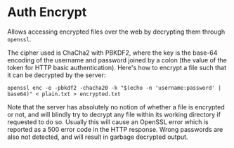 # Auth Encrypt

Allows accessing encrypted files over the web by decrypting them through `openssl`.

The cipher used is ChaCha2 with PBKDF2, where the key is the base-64 encoding of the username and password joined by a colon (the value of the token for HTTP basic authentication).
Here's how to encrypt a file such that it can be decrypted by the server:

```shell
openssl enc -e -pbkdf2 -chacha20 -k "$(echo -n 'username:password' | base64)" < plain.txt > encrypted.txt
```

Note that the server has absolutely no notion of whether a file is encrypted or not, and will blindly try to decrypt any file within its working directory if requested to do so. Usually this will cause an OpenSSL error which is reported as a 500 error code in the HTTP response. Wrong passwords are also not detected, and will result in garbage decrypted output.
